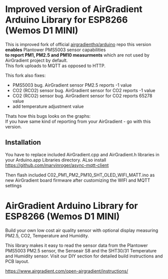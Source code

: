 Improved version of AirGradient Arduino Library for ESP8266 (Wemos D1 MINI)
=====================================================================================================

This is improved fork of official [airgradienthq/arduino](https://github.com/airgradienthq/arduino) repo this version **enables** Plantower PMS5003 sensor capabilities  
**to report PM1, PM2.5 and PM10 measurments** which are not used by AirGradient project by default.  
This fork uploads to MQTT as opposed to HTTP.
  
This fork also fixes:
* PMS5003 bug. AirGradient sensor PM2.5 reports -1 value
* CO2 (RCO2) sensor bug. AirGradient sensor for CO2 reports -1 value
* CO2 (RCO2) sensor bug. AirGradient sensor for CO2 reports 65278 value
* add temperature adjustment value

Thats how this bugs looks on the graphs:  
If you have same kind of reporting from your AirGradient - go with this version.  

Installation
------------
You have to replace included AirGradient.cpp and AirGradient.h libraries in your Arduino.app Libraries directory.
ALso install https://github.com/marvinroger/async-mqtt-client

Then flash included C02_PM1_PM2_PM10_SHT_OLED_WIFI_MATT.ino as new AirGradient board firmware after customizing the WIFI and MQTT settings

AirGradient Arduino Library for ESP8266 (Wemos D1 MINI)
=====================================================================================================

Build your own low cost air quality sensor with optional display measuring PM2.5, CO2, Temperature and Humidity. 

This library makes it easy to read the sensor data from the Plantower PMS5003 PM2.5 sensor, the Senseair S8 and the SHT30/31 Temperature and Humidity sensor. Visit our DIY section for detailed build instructions and PCB layout.

https://www.airgradient.com/open-airgradient/instructions/

